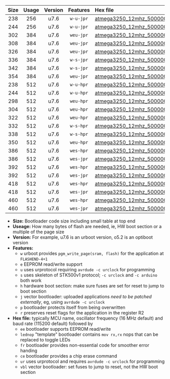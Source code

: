 |Size|Usage|Version|Features|Hex file|
|:-:|:-:|:-:|:-:|:--|
|238|256|u7.6|`w-u-jpr`|[atmega3250_12mhz_500000bps_ur_vbl.hex](https://raw.githubusercontent.com/stefanrueger/urboot/main//atmega3250_12mhz_500000bps_ur_vbl.hex)|
|244|256|u7.6|`w-u-jpr`|[atmega3250_12mhz_500000bps_lednop_ur_vbl.hex](https://raw.githubusercontent.com/stefanrueger/urboot/main//atmega3250_12mhz_500000bps_lednop_ur_vbl.hex)|
|302|384|u7.6|`weu-jpr`|[atmega3250_12mhz_500000bps_ee_ur_vbl.hex](https://raw.githubusercontent.com/stefanrueger/urboot/main//atmega3250_12mhz_500000bps_ee_ur_vbl.hex)|
|308|384|u7.6|`weu-jpr`|[atmega3250_12mhz_500000bps_ee_lednop_ur_vbl.hex](https://raw.githubusercontent.com/stefanrueger/urboot/main//atmega3250_12mhz_500000bps_ee_lednop_ur_vbl.hex)|
|326|384|u7.6|`weu-jpr`|[atmega3250_12mhz_500000bps_ee_lednop_fr_ur_vbl.hex](https://raw.githubusercontent.com/stefanrueger/urboot/main//atmega3250_12mhz_500000bps_ee_lednop_fr_ur_vbl.hex)|
|336|384|u7.6|`w-s-jpr`|[atmega3250_12mhz_500000bps_vbl.hex](https://raw.githubusercontent.com/stefanrueger/urboot/main//atmega3250_12mhz_500000bps_vbl.hex)|
|342|384|u7.6|`w-s-jpr`|[atmega3250_12mhz_500000bps_lednop_vbl.hex](https://raw.githubusercontent.com/stefanrueger/urboot/main//atmega3250_12mhz_500000bps_lednop_vbl.hex)|
|354|384|u7.6|`weu-jpr`|[atmega3250_12mhz_500000bps_ee_lednop_fr_ce_ur_vbl.hex](https://raw.githubusercontent.com/stefanrueger/urboot/main//atmega3250_12mhz_500000bps_ee_lednop_fr_ce_ur_vbl.hex)|
|238|512|u7.6|`w-u-hpr`|[atmega3250_12mhz_500000bps_ur.hex](https://raw.githubusercontent.com/stefanrueger/urboot/main//atmega3250_12mhz_500000bps_ur.hex)|
|244|512|u7.6|`w-u-hpr`|[atmega3250_12mhz_500000bps_lednop_ur.hex](https://raw.githubusercontent.com/stefanrueger/urboot/main//atmega3250_12mhz_500000bps_lednop_ur.hex)|
|298|512|u7.6|`weu-hpr`|[atmega3250_12mhz_500000bps_ee_ur.hex](https://raw.githubusercontent.com/stefanrueger/urboot/main//atmega3250_12mhz_500000bps_ee_ur.hex)|
|304|512|u7.6|`weu-hpr`|[atmega3250_12mhz_500000bps_ee_lednop_ur.hex](https://raw.githubusercontent.com/stefanrueger/urboot/main//atmega3250_12mhz_500000bps_ee_lednop_ur.hex)|
|322|512|u7.6|`weu-hpr`|[atmega3250_12mhz_500000bps_ee_lednop_fr_ur.hex](https://raw.githubusercontent.com/stefanrueger/urboot/main//atmega3250_12mhz_500000bps_ee_lednop_fr_ur.hex)|
|332|512|u7.6|`w-s-hpr`|[atmega3250_12mhz_500000bps.hex](https://raw.githubusercontent.com/stefanrueger/urboot/main//atmega3250_12mhz_500000bps.hex)|
|338|512|u7.6|`w-s-hpr`|[atmega3250_12mhz_500000bps_lednop.hex](https://raw.githubusercontent.com/stefanrueger/urboot/main//atmega3250_12mhz_500000bps_lednop.hex)|
|350|512|u7.6|`weu-hpr`|[atmega3250_12mhz_500000bps_ee_lednop_fr_ce_ur.hex](https://raw.githubusercontent.com/stefanrueger/urboot/main//atmega3250_12mhz_500000bps_ee_lednop_fr_ce_ur.hex)|
|386|512|u7.6|`wes-hpr`|[atmega3250_12mhz_500000bps_ee.hex](https://raw.githubusercontent.com/stefanrueger/urboot/main//atmega3250_12mhz_500000bps_ee.hex)|
|386|512|u7.6|`wes-jpr`|[atmega3250_12mhz_500000bps_ee_vbl.hex](https://raw.githubusercontent.com/stefanrueger/urboot/main//atmega3250_12mhz_500000bps_ee_vbl.hex)|
|392|512|u7.6|`wes-hpr`|[atmega3250_12mhz_500000bps_ee_lednop.hex](https://raw.githubusercontent.com/stefanrueger/urboot/main//atmega3250_12mhz_500000bps_ee_lednop.hex)|
|392|512|u7.6|`wes-jpr`|[atmega3250_12mhz_500000bps_ee_lednop_vbl.hex](https://raw.githubusercontent.com/stefanrueger/urboot/main//atmega3250_12mhz_500000bps_ee_lednop_vbl.hex)|
|418|512|u7.6|`wes-hpr`|[atmega3250_12mhz_500000bps_ee_lednop_fr.hex](https://raw.githubusercontent.com/stefanrueger/urboot/main//atmega3250_12mhz_500000bps_ee_lednop_fr.hex)|
|418|512|u7.6|`wes-jpr`|[atmega3250_12mhz_500000bps_ee_lednop_fr_vbl.hex](https://raw.githubusercontent.com/stefanrueger/urboot/main//atmega3250_12mhz_500000bps_ee_lednop_fr_vbl.hex)|
|460|512|u7.6|`wes-hpr`|[atmega3250_12mhz_500000bps_ee_lednop_fr_ce.hex](https://raw.githubusercontent.com/stefanrueger/urboot/main//atmega3250_12mhz_500000bps_ee_lednop_fr_ce.hex)|
|460|512|u7.6|`wes-jpr`|[atmega3250_12mhz_500000bps_ee_lednop_fr_ce_vbl.hex](https://raw.githubusercontent.com/stefanrueger/urboot/main//atmega3250_12mhz_500000bps_ee_lednop_fr_ce_vbl.hex)|

- **Size:** Bootloader code size including small table at top end
- **Useage:** How many bytes of flash are needed, ie, HW boot section or a multiple of the page size
- **Version:** For example, u7.6 is an urboot version, o5.2 is an optiboot version
- **Features:**
  + `w` urboot provides `pgm_write_page(sram, flash)` for the application at `FLASHEND-4+1`
  + `e` EEPROM read/write support
  + `u` uses urprotocol requiring `avrdude -c urclock` for programming
  + `s` uses skeleton of STK500v1 protocol; `-c urclock` and `-c arduino` both work
  + `h` hardware boot section: make sure fuses are set for reset to jump to boot section
  + `j` vector bootloader: uploaded applications *need to be patched externally*, eg, using `avrdude -c urclock`
  + `p` bootloader protects itself from being overwritten
  + `r` preserves reset flags for the application in the register R2
- **Hex file:** typically MCU name, oscillator frequency (16 MHz default) and baud rate (115200 default) followed by
  + `ee` bootloader supports EEPROM read/write
  + `lednop` "template" bootloader contains `mov rx,rx` nops that can be replaced to toggle LEDs
  + `fr` bootloader provides non-essential code for smoother error handing
  + `ce` bootloader provides a chip erase command
  + `ur` uses urprotocol and requires `avrdude -c urclock` for programming
  + `vbl` vector bootloader: set fuses to jump to reset, not the HW boot section
